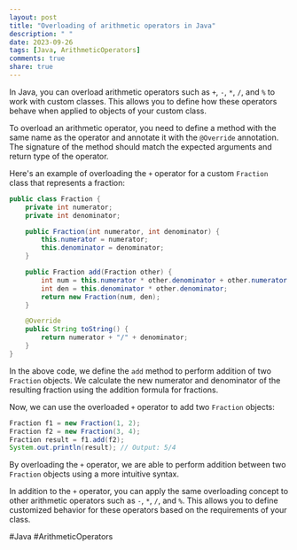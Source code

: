 ```yaml
---
layout: post
title: "Overloading of arithmetic operators in Java"
description: " "
date: 2023-09-26
tags: [Java, ArithmeticOperators]
comments: true
share: true
---
```


In Java, you can overload arithmetic operators such as `+`, `-`, `*`, `/`, and `%` to work with custom classes. This allows you to define how these operators behave when applied to objects of your custom class. 

To overload an arithmetic operator, you need to define a method with the same name as the operator and annotate it with the `@Override` annotation. The signature of the method should match the expected arguments and return type of the operator.

Here's an example of overloading the `+` operator for a custom `Fraction` class that represents a fraction:

```java
public class Fraction {
    private int numerator;
    private int denominator;

    public Fraction(int numerator, int denominator) {
        this.numerator = numerator;
        this.denominator = denominator;
    }

    public Fraction add(Fraction other) {
        int num = this.numerator * other.denominator + other.numerator * this.denominator;
        int den = this.denominator * other.denominator;
        return new Fraction(num, den);
    }

    @Override
    public String toString() {
        return numerator + "/" + denominator;
    }
}
```

In the above code, we define the `add` method to perform addition of two `Fraction` objects. We calculate the new numerator and denominator of the resulting fraction using the addition formula for fractions.

Now, we can use the overloaded `+` operator to add two `Fraction` objects:

```java
Fraction f1 = new Fraction(1, 2);
Fraction f2 = new Fraction(3, 4);
Fraction result = f1.add(f2);
System.out.println(result); // Output: 5/4

```

By overloading the `+` operator, we are able to perform addition between two `Fraction` objects using a more intuitive syntax.

In addition to the `+` operator, you can apply the same overloading concept to other arithmetic operators such as `-`, `*`, `/`, and `%`. This allows you to define customized behavior for these operators based on the requirements of your class.

#Java #ArithmeticOperators